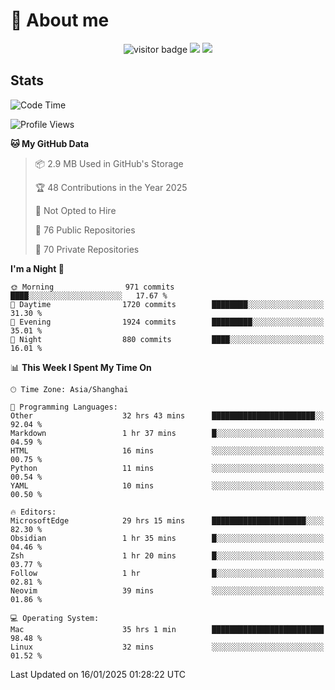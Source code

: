 <!-- ![](https://youpai.roccoshi.top/img/20200804214216.png) -->

# 🧐 About me
 
<p align="center">
<img src="https://visitor-badge.laobi.icu/badge?page_id=Lincest.Lincest&title=hits" alt="visitor badge"/>
<a href="mailto:imroccoshi@gmail.com"><img src="https://img.shields.io/badge/gmail-imroccoshi%40gmail.com-red"></a>
<a href="https://blog.roccoshi.top"><img src="https://img.shields.io/badge/blog-roccoshi-green"></a>
</p>

## Stats

<!--START_SECTION:waka-->
![Code Time](http://img.shields.io/badge/Code%20Time-1%2C920%20hrs%2023%20mins-blue)

![Profile Views](http://img.shields.io/badge/Profile%20Views-0-blue)

**🐱 My GitHub Data** 

> 📦 2.9 MB Used in GitHub's Storage 
 > 
> 🏆 48 Contributions in the Year 2025
 > 
> 🚫 Not Opted to Hire
 > 
> 📜 76 Public Repositories 
 > 
> 🔑 70 Private Repositories 
 > 
**I'm a Night 🦉** 

```text
🌞 Morning                971 commits         ████░░░░░░░░░░░░░░░░░░░░░   17.67 % 
🌆 Daytime                1720 commits        ████████░░░░░░░░░░░░░░░░░   31.30 % 
🌃 Evening                1924 commits        █████████░░░░░░░░░░░░░░░░   35.01 % 
🌙 Night                  880 commits         ████░░░░░░░░░░░░░░░░░░░░░   16.01 % 
```


📊 **This Week I Spent My Time On** 

```text
🕑︎ Time Zone: Asia/Shanghai

💬 Programming Languages: 
Other                    32 hrs 43 mins      ███████████████████████░░   92.04 % 
Markdown                 1 hr 37 mins        █░░░░░░░░░░░░░░░░░░░░░░░░   04.59 % 
HTML                     16 mins             ░░░░░░░░░░░░░░░░░░░░░░░░░   00.75 % 
Python                   11 mins             ░░░░░░░░░░░░░░░░░░░░░░░░░   00.54 % 
YAML                     10 mins             ░░░░░░░░░░░░░░░░░░░░░░░░░   00.50 % 

🔥 Editors: 
MicrosoftEdge            29 hrs 15 mins      █████████████████████░░░░   82.30 % 
Obsidian                 1 hr 35 mins        █░░░░░░░░░░░░░░░░░░░░░░░░   04.46 % 
Zsh                      1 hr 20 mins        █░░░░░░░░░░░░░░░░░░░░░░░░   03.77 % 
Follow                   1 hr                █░░░░░░░░░░░░░░░░░░░░░░░░   02.81 % 
Neovim                   39 mins             ░░░░░░░░░░░░░░░░░░░░░░░░░   01.86 % 

💻 Operating System: 
Mac                      35 hrs 1 min        █████████████████████████   98.48 % 
Linux                    32 mins             ░░░░░░░░░░░░░░░░░░░░░░░░░   01.52 % 
```


 Last Updated on 16/01/2025 01:28:22 UTC
<!--END_SECTION:waka-->


